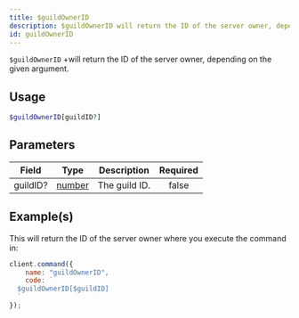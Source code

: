 ```yaml
---
title: $guildOwnerID
description: $guildOwnerID will return the ID of the server owner, depending on the given argument.
id: guildOwnerID
---
```


`$guildOwnerID` +will return the ID of the server owner, depending on the given argument.

## Usage

```php
$guildOwnerID[guildID?]
```

## Parameters

| Field    | Type                                                                                              | Description   | Required |
| -------- | ------------------------------------------------------------------------------------------------- | ------------- | :------: |
| guildID? | [number](https://developer.mozilla.org/en-US/docs/Web/JavaScript/Reference/Global_Objects/Number) | The guild ID. |  false   |

## Example(s)

This will return the ID of the server owner where you execute the command in:

```javascript
client.command({
    name: "guildOwnerID",
    code: `
  $guildOwnerID[$guildID]
  `
});
```
